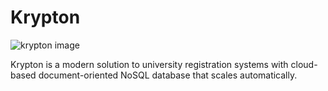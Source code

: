 # Krypton

![krypton image](https://gcdn.pbrd.co/images/yfQ3j1RFcO3s.png?o=1)  

Krypton is a modern solution to university registration systems with cloud-based document-oriented NoSQL database that scales automatically.
